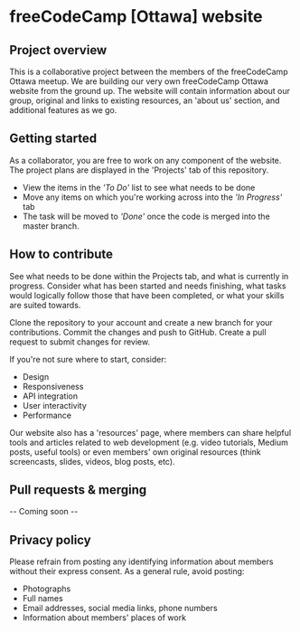 # freeCodeCamp [Ottawa] website

## Project overview 
This is a collaborative project between the members of the freeCodeCamp Ottawa meetup. 
We are building our very own freeCodeCamp Ottawa website from the ground up. The website will contain information about our group, original and links to existing resources, an 'about us' section, and additional features as we go. 

## Getting started
As a collaborator, you are free to work on any component of the website. 
The project plans are displayed in the 'Projects' tab of this repository. 
- View the items in the _'To Do'_ list to see what needs to be done 
- Move any items on which you're working across into the _'In Progress'_ tab
- The task will be moved to _'Done'_ once the code is merged into the master branch. 

## How to contribute
See what needs to be done within the Projects tab, and what is currently in progress. Consider what has been started and needs finishing, what tasks would logically follow those that have been completed, or what your skills are suited towards.

Clone the repository to your account and create a new branch for your contributions. 
Commit the changes and push to GitHub. Create a pull request to submit changes for review. 

If you're not sure where to start, consider: 
* Design
* Responsiveness
* API integration
* User interactivity
* Performance

Our website also has a 'resources' page, where members can share helpful tools and articles related to web development (e.g. video tutorials, Medium posts, useful tools) or even members' own original resources (think screencasts, slides, videos, blog posts, etc). 

## Pull requests & merging 
-- Coming soon --  

## Privacy policy
Please refrain from posting any identifying information about members without their express consent.
As a general rule, avoid posting:
* Photographs
* Full names
* Email addresses, social media links, phone numbers
* Information about members' places of work


